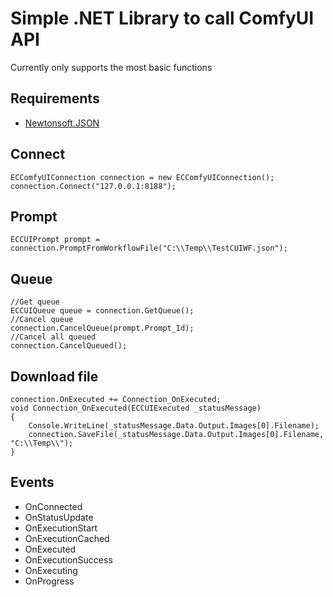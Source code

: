 # Simple .NET Library to call ComfyUI API
Currently only supports the most basic functions

## Requirements
- [Newtonsoft.JSON](https://www.nuget.org/packages/newtonsoft.json/)

## Connect
```
ECComfyUIConnection connection = new ECComfyUIConnection();
connection.Connect("127.0.0.1:8188");
```

## Prompt
```
ECCUIPrompt prompt = connection.PromptFromWorkflowFile("C:\\Temp\\TestCUIWF.json");
```
## Queue

```
//Get queue
ECCUIQueue queue = connection.GetQueue();
//Cancel queue
connection.CancelQueue(prompt.Prompt_Id);
//Cancel all queued
connection.CancelQueued();
```

## Download file

```
connection.OnExecuted += Connection_OnExecuted;
void Connection_OnExecuted(ECCUIExecuted _statusMessage)
{
    Console.WriteLine(_statusMessage.Data.Output.Images[0].Filename);
    connection.SaveFile(_statusMessage.Data.Output.Images[0].Filename, "C:\\Temp\\");
}
```

## Events
- OnConnected
- OnStatusUpdate
- OnExecutionStart
- OnExecutionCached
- OnExecuted
- OnExecutionSuccess
- OnExecuting
- OnProgress
